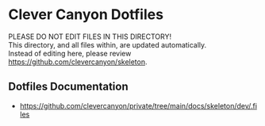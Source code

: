 # Clever Canyon Dotfiles

PLEASE DO NOT EDIT FILES IN THIS DIRECTORY!<br />
This directory, and all files within, are updated automatically.<br />
Instead of editing here, please review <https://github.com/clevercanyon/skeleton>.

## Dotfiles Documentation

-   https://github.com/clevercanyon/private/tree/main/docs/skeleton/dev/.files
